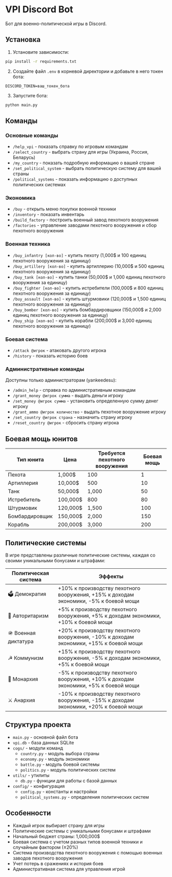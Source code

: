 # VPI Discord Bot

Бот для военно-политической игры в Discord.

## Установка

1. Установите зависимости:
```bash
pip install -r requirements.txt
```

2. Создайте файл `.env` в корневой директории и добавьте в него токен бота:
```
DISCORD_TOKEN=ваш_токен_бота
```

3. Запустите бота:
```bash
python main.py
```

## Команды

### Основные команды
- `/help_vpi` - показать справку по игровым командам
- `/select_country` - выбрать страну для игры (Украина, Россия, Беларусь)
- `/my_country` - показать подробную информацию о вашей стране
- `/set_political_system` - выбрать политическую систему для вашей страны
- `/political_systems` - показать информацию о доступных политических системах

### Экономика
- `/buy` - открыть меню покупки военной техники
- `/inventory` - показать инвентарь
- `/build_factory` - построить военный завод пехотного вооружения
- `/factories` - управление заводами пехотного вооружения и сбор пехотного вооружения

### Военная техника
- `/buy_infantry [кол-во]` - купить пехоту (1,000$ и 100 единиц пехотного вооружения за единицу)
- `/buy_artillery [кол-во]` - купить артиллерию (10,000$ и 500 единиц пехотного вооружения за единицу)
- `/buy_tank [кол-во]` - купить танки (50,000$ и 1,000 единиц пехотного вооружения за единицу)
- `/buy_fighter [кол-во]` - купить истребители (100,000$ и 800 единиц пехотного вооружения за единицу)
- `/buy_assault [кол-во]` - купить штурмовики (120,000$ и 1,500 единиц пехотного вооружения за единицу)
- `/buy_bomber [кол-во]` - купить бомбардировщики (150,000$ и 2,000 единиц пехотного вооружения за единицу)
- `/buy_ship [кол-во]` - купить корабли (200,000$ и 3,000 единиц пехотного вооружения за единицу)

### Боевая система
- `/attack @игрок` - атаковать другого игрока
- `/history` - показать историю боев

### Административные команды
Доступны только администраторам (yankeedesu):
- `/admin_help` - справка по административным командам
- `/grant_money @игрок сумма` - выдать деньги игроку
- `/set_money @игрок сумма` - установить определенную сумму денег игроку
- `/grant_ammo @игрок количество` - выдать пехотное вооружение игроку
- `/set_country @игрок страна` - назначить страну игроку
- `/reset_country @игрок` - сбросить страну игрока

## Боевая мощь юнитов

| Тип юнита       | Цена      | Требуется пехотного вооружения | Боевая мощь |
|-----------------|-----------|--------------------------------|-------------|
| Пехота          | 1,000$    | 100                            | 1           |
| Артиллерия      | 10,000$   | 500                            | 10          |
| Танк            | 50,000$   | 1,000                          | 50          |
| Истребитель     | 100,000$  | 800                            | 80          |
| Штурмовик       | 120,000$  | 1,500                          | 100         |
| Бомбардировщик  | 150,000$  | 2,000                          | 150         |
| Корабль         | 200,000$  | 3,000                          | 200         |

## Политические системы

В игре представлены различные политические системы, каждая со своими уникальными бонусами и штрафами:

| Политическая система | Эффекты                                                                                          |
|----------------------|--------------------------------------------------------------------------------------------------|
| 🗳️ Демократия        | +10% к производству пехотного вооружения, +15% к доходам экономики, -5% к боевой мощи            |
| 👊 Авторитаризм      | +5% к производству пехотного вооружения, +5% к доходам экономики, +10% к боевой мощи             |
| 🪖 Военная диктатура | +20% к производству пехотного вооружения, -10% к доходам экономики, +15% к боевой мощи           |
| ☭ Коммунизм          | +15% к производству пехотного вооружения, -5% к доходам экономики, +5% к боевой мощи             |
| 👑 Монархия          | -5% к производству пехотного вооружения, +10% к доходам экономики, +5% к боевой мощи             |
| ⚔️ Анархия           | -10% к производству пехотного вооружения, -15% к доходам экономики, +20% к боевой мощи           |

## Структура проекта

- `main.py` - основной файл бота
- `vpi.db` - база данных SQLite
- `cogs/` - модули команд
  - `country.py` - модуль выбора страны
  - `economy.py` - модуль экономики
  - `battle.py` - модуль боевой системы
  - `politics.py` - модуль политических систем
- `utils/` - утилиты
  - `db.py` - функции для работы с базой данных
- `config/` - конфигурация
  - `config.py` - константы и настройки
  - `political_systems.py` - определения политических систем

## Особенности

- Каждый игрок выбирает страну для игры
- Политические системы с уникальными бонусами и штрафами
- Начальный бюджет страны: 1,000,000$
- Боевая система с учетом разных типов военной техники и случайным фактором (±20%)
- Система производства пехотного вооружения с помощью военных заводов пехотного вооружения
- Учет потерь в сражениях и история боев
- Административная система для управления игрой 